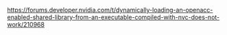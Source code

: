
https://forums.developer.nvidia.com/t/dynamically-loading-an-openacc-enabled-shared-library-from-an-executable-compiled-with-nvc-does-not-work/210968

